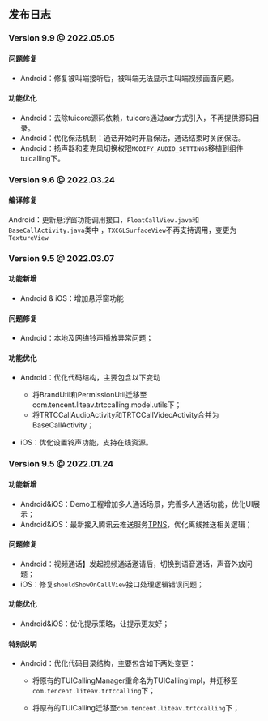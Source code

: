 ## 发布日志

### Version 9.9 @ 2022.05.05
  
#### 问题修复
- Android：修复被叫端接听后，被叫端无法显示主叫端视频画面问题。
  
#### 功能优化
- Android：去除tuicore源码依赖，tuicore通过aar方式引入，不再提供源码目录。
- Android：优化保活机制：通话开始时开启保活，通话结束时关闭保活。
- Android：扬声器和麦克风切换权限`MODIFY_AUDIO_SETTINGS`移植到组件tuicalling下。

### Version 9.6 @ 2022.03.24

#### 编译修复
Android：更新悬浮窗功能调用接口，`FloatCallView.java`和`BaseCallActivity.java`类中 ，`TXCGLSurfaceView`不再支持调用，变更为 `TextureView`


### Version 9.5 @ 2022.03.07

#### 功能新增

- Android & iOS：增加悬浮窗功能

#### 问题修复

- Android：本地及网络铃声播放异常问题；
 
#### 功能优化

- Android：优化代码结构，主要包含以下变动

  - 将BrandUtil和PermissionUtil迁移至com.tencent.liteav.trtccalling.model.utils下；
  - 将TRTCCallAudioActivity和TRTCCallVideoActivity合并为BaseCallActivity；
  
- iOS：优化设置铃声功能，支持在线资源。

### Version 9.5 @ 2022.01.24

#### 功能新增
- Android&iOS：Demo工程增加多人通话场景，完善多人通话功能，优化UI展示；
- Android&iOS：最新接入腾讯云推送服务[TPNS](https://cloud.tencent.com/document/product/548)，优化离线推送相关逻辑；

#### 问题修复

- Android：视频通话】发起视频通话邀请后，切换到语音通话，声音外放问题；
- iOS：修复`shouldShowOnCallView`接口处理逻辑错误问题；

#### 功能优化

- Android&iOS：优化提示策略，让提示更友好；

#### 特别说明

- Android：优化代码目录结构，主要包含如下两处变更：

  - 将原有的TUICallingManager重命名为TUICallingImpl，并迁移至`com.tencent.liteav.trtccalling`下；

  - 将原有的TUICalling迁移至`com.tencent.liteav.trtccalling`下；
